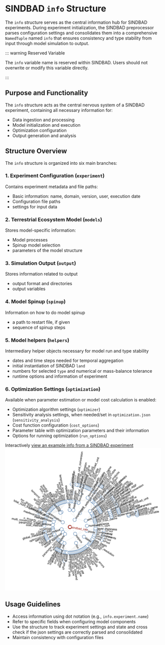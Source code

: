 # SINDBAD `info` Structure

The `info` structure serves as the central information hub for SINDBAD experiments. During experiment initialization, the SINDBAD preprocessor parses configuration settings and consolidates them into a comprehensive `NamedTuple` named `info` that ensures consistency and type stability from input through model simulation to output.

::: warning Reserved Variable

The `info` variable name is reserved within SINDBAD. Users should not overwrite or modify this variable directly.

:::

## Purpose and Functionality

The `info` structure acts as the central nervous system of a SINDBAD experiment, containing all necessary information for:
- Data ingestion and processing
- Model initialization and execution
- Optimization configuration
- Output generation and analysis

## Structure Overview

The `info` structure is organized into six main branches:

### 1. Experiment Configuration (`experiment`)
Contains experiment metadata and file paths:
- Basic information: name, domain, version, user, execution date
- Configuration file paths
- settings for input data

### 2. Terrestrial Ecosystem Model (`models`)
Stores model-specific information:
- Model processes
- Spinup model selection
- parameters of the model structure

### 3. Simulation Output (`output`)
Stores information related to output
- output format and directories
- output variables

### 4. Model Spinup (`spinup`)
Information on how to do model spinup
- a path to restart file, if given
- sequence of spinup steps

### 5. Model helpers (`helpers`)
Intermediary helper objects necessary for model run and type stability
- dates and time steps needed for temporal aggregation
- initial instantiation of SINDBAD `land`
- numbers for selected `type` and numerical or mass-balance tolerance
- runtime options and information of experiment

### 6. Optimization Settings (`optimization`)
Available when parameter estimation or model cost calculation is enabled:
- Optimization algorithm settings (`optimizer`)
- Sensitivity analysis settings, when needed/set in `optimization.json` (`sensitivity_analysis`)
- Cost function configuration (`cost_options`)
- Parameter table with optimization parameters and their information
- Options for running optimization (`run_options`)

Interactively [view an example info from a SINDBAD experiment](http://sindbad-mdi.org/pages/concept/sindbad_info/sindbad_info.html)
![SINDBAD Conceptual Framework](../../assets/sindbad_info.png)

## Usage Guidelines

- Access information using dot notation (e.g., `info.experiment.name`)
- Refer to specific fields when configuring model components
- Use the structure to track experiment settings and state and cross check if the json settings are correctly parsed and consolidated
- Maintain consistency with configuration files